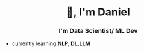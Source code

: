 <h1 align="center">👋, I'm Daniel</h1>
<h3 align="center">I'm Data Scientist/ ML Dev</h3>

- currently learning **NLP, DL,LLM**

</p>



